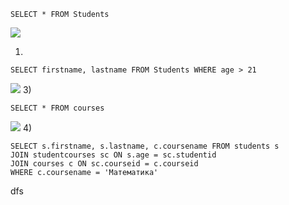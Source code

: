 ```
SELECT * FROM Students
```
![](https://sun9-43.userapi.com/impg/NARWn6xzi8dCCFwumv_AjhP2KkiSnOoZUZHPfA/c2A2Uox4AXg.jpg?size=527x368&quality=96&sign=84d347a3366364b4ef345d33b8eff14a&type=album)

1)
```
SELECT firstname, lastname FROM Students WHERE age > 21 
```
![](https://sun9-32.userapi.com/impg/pKspVsiXiM-Cc1fAV3VjsWHPtTyiysfdr6DZ4A/4ExSeerlcd4.jpg?size=347x313&quality=96&sign=1262d0a26f702595e9a0b06d97f1971c&type=album)
3)
```
SELECT * FROM courses
```
![](https://sun9-73.userapi.com/impg/PqQkqQbL1P76vZ2aVRGKpIhPILS-7Tew2zO0Nw/qKoyuq9ibwA.jpg?size=301x369&quality=96&sign=a53564b11462bd61902db15236a2a807&type=album)
4)
```
SELECT s.firstname, s.lastname, c.coursename FROM students s
JOIN studentcourses sc ON s.age = sc.studentid
JOIN courses c ON sc.courseid = c.courseid
WHERE c.coursename = 'Математика'
```
dfs
